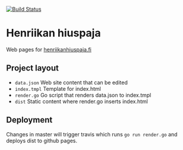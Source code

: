 
[![Build Status](https://travis-ci.com/heppu/henriikanhiuspaja.svg?branch=master)](https://travis-ci.com/heppu/henriikanhiuspaja)

# Henriikan hiuspaja

Web pages for [henriikanhiuspaja.fi](henriikanhiuspaja.fi)

## Project layout

- `data.json` Web site content that can be edited
- `index.tmpl` Template for index.html
- `render.go` Go script that renders data.json to index.tmpl
- `dist` Static content where render.go inserts index.html

## Deployment

Changes in master will trigger travis which runs `go run render.go` and deploys dist to github pages.
